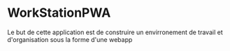# WorkStationPWA
Le but de cette application est de construire un envirronement de travail et d'organisation sous la forme d'une webapp